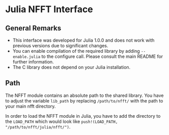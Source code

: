 Julia NFFT Interface
====================

General Remarks
---------------

* This interface was developed for Julia 1.0.0 and does not work with previous versions due to significant changes.
* You can enable compilation of the required library by adding `--enable.julia` to the configure call. Please consult the main README for further information.
* The C library does not depend on your Julia installation.

Path
-----

The NFFT module contains an absolute path to the shared library. You have to adjust the variable `lib_path` by replacing `/path/to/nfft/` with the path to your main nfft directory.

In order to load the NFFT module in Julia, you have to add the directory to the `LOAD_PATH` which would look like `push!(LOAD_PATH, "/path/to/nfft/julia/nfft/")`.

